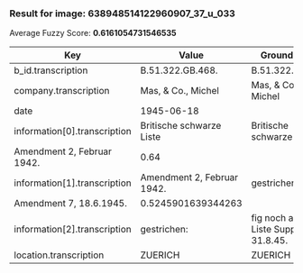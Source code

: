 ### Result for image: 638948514122960907_37_u_033
Average Fuzzy Score: **0.6161054731546535**
<small>

| Key | Value | Ground Truth | Score |
| --- | --- | --- | --- |
| b_id.transcription | B.51.322.GB.468. | B.51.322.GB.468. | 1.0 |
| company.transcription | Mas, & Co., Michel | Mas, & Co., Michel | 1.0 |
| date | 1945-06-18 |  | 0.0 |
| information[0].transcription | Britische schwarze Liste | Britische schwarze Liste
Amendment 2, Februar 1942. | 0.64 |
| information[1].transcription | Amendment 2, Februar 1942. | gestrichen:
Amendment 7, 18.6.1945. | 0.5245901639344263 |
| information[2].transcription | gestrichen: | fig noch auf franz Liste Suppl. 6, 31.8.45. | 0.14814814814814814 |
| location.transcription | ZUERICH | ZUERICH | 1.0 |

</small>
